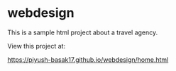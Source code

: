 # webdesign

This is a sample html project about a travel agency.


View this project at:

https://piyush-basak17.github.io/webdesign/home.html
